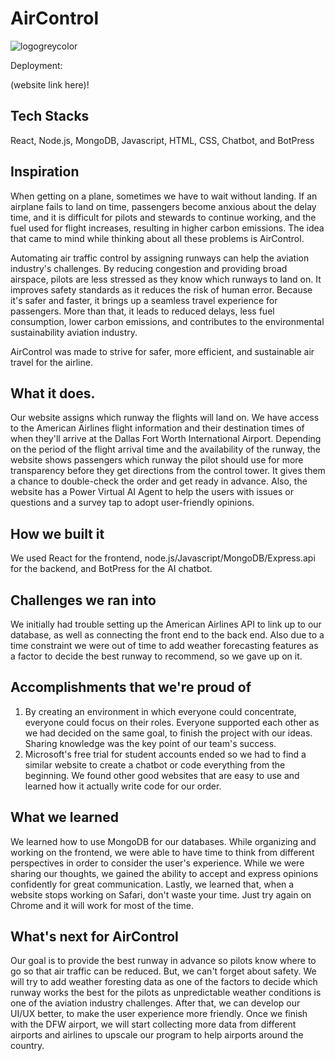 # AirControl
![logogreycolor](https://github.com/leon934/tamuhack24/assets/157909424/c3ef4ef5-01ff-4639-ad25-2e2550ffcb20)

Deployment:

(website link here)!

## Tech Stacks
React, Node.js, MongoDB, Javascript, HTML, CSS, Chatbot, and BotPress

## Inspiration
When getting on a plane, sometimes we have to wait without landing. If an airplane fails to land on time, passengers become anxious about the delay time, and it is difficult for pilots and stewards to continue working, and the fuel used for flight increases, resulting in higher carbon emissions. The idea that came to mind while thinking about all these problems is AirControl. 

Automating air traffic control by assigning runways can help the aviation industry's challenges. By reducing congestion and providing broad airspace, pilots are less stressed as they know which runways to land on. It improves safety standards as it reduces the risk of human error. Because it's safer and faster, it brings up a seamless travel experience for passengers. More than that, it leads to reduced delays, less fuel consumption, lower carbon emissions, and contributes to the environmental sustainability aviation industry.

AirControl was made to strive for safer, more efficient, and sustainable air travel for the airline.

## What it does.
Our website assigns which runway the flights will land on. We have access to the American Airlines flight information and their destination times of when they'll arrive at the Dallas Fort Worth International Airport. 
Depending on the period of the flight arrival time and the availability of the runway, the website shows passengers which runway the pilot should use for more transparency before they get directions from the control tower. It gives them a chance to double-check the order and get ready in advance. Also, the website has a Power Virtual AI Agent to help the users with issues or questions and a survey tap to adopt user-friendly opinions.

## How we built it
We used React for the frontend, node.js/Javascript/MongoDB/Express.api for the backend, and BotPress for the AI chatbot. 

## Challenges we ran into
We initially had trouble setting up the American Airlines API to link up to our database, as well as connecting the front end to the back end. Also due to a time constraint we were out of time to add weather forecasting features as a factor to decide the best runway to recommend, so we gave up on it.

## Accomplishments that we're proud of
1) By creating an environment in which everyone could concentrate, everyone could focus on their roles. Everyone supported each other as we had decided on the same goal, to finish the project with our ideas. Sharing knowledge was the key point of our team's success.
2) Microsoft's free trial for student accounts ended so we had to find a similar website to create a chatbot or code everything from the beginning. We found other good websites that are easy to use and learned how it actually write code for our order.

## What we learned
We learned how to use MongoDB for our databases. While organizing and working on the frontend, we were able to have time to think from different perspectives in order to consider the user's experience. While we were sharing our thoughts, we gained the ability to accept and express opinions confidently for great communication. Lastly, we learned that, when a website stops working on Safari, don't waste your time. Just try again on Chrome and it will work for most of the time.

## What's next for AirControl
Our goal is to provide the best runway in advance so pilots know where to go so that air traffic can be reduced. But, we can't forget about safety. We will try to add weather foresting data as one of the factors to decide which runway works the best for the pilots as unpredictable weather conditions is one of the aviation industry challenges. After that, we can develop our UI/UX better, to make the user experience more friendly. Once we finish with the DFW airport, we will start collecting more data from different airports and airlines to upscale our program to help airports around the country.
